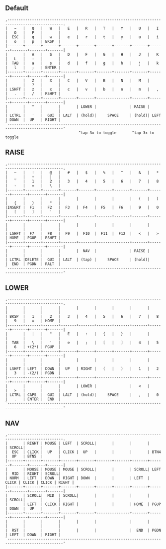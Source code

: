 ## Default
    ,-----------------------------------------------------------------------------------------------.
    |   ~   |   Q   |   W   |   E   |   R   |   T   |   Y   |   U   |   I   |   O   |   P   |       |
    |  ESC  |   q   |   w   |   e   |   r   |   t   |   y   |   u   |   i   |   o   |   p   | BKSP  |
    |-------+-------+-------+-------+-------+-------+-------+-------+-------+-------+-------+-------|
    |       |   A   |   S   |   D   |   F   |   G   |   H   |   J   |   K   |   L   |   :   |       |
    |  TAB  |   a   |   s   |   d   |   f   |   g   |   h   |   j   |   k   |   l   |   ;   | ENTER |
    |-------+-------+-------+-------+-------+-------+-------+-------+-------+-------+-------+-------|
    |       |   Z   |   X   |   C   |   V   |   B   |   N   |   M   |       |       |   ?   |       |
    | LSHFT |   z   |   x   |   c   |   v   |   b   |   n   |   m   |   ,   |   .   |   /   | RSHFT |
    |-------+-------+-------+-------+-------+---------------+-------+-------+-------+-------+-------|
    |       |   "   |       |       | LOWER |               | RAISE |       |       |       |       |
    | LCTRL |   '   |  GUI  | LALT  | (hold)|     SPACE     | (hold)| LEFT  | DOWN  |  UP   | RIGHT |
    `-----------------------------------------------------------------------------------------------'
                                     ^tap 3x to toggle       ^tap 3x to toggle

## RAISE
    ,-----------------------------------------------------------------------------------------------.
    |   ~   |   !   |   @   |   #   |   $   |   %   |   ^   |   &   |   *   |   _   |   +   |   |   |
    |   `   |   1   |   2   |   3   |   4   |   5   |   6   |   7   |   8   |   -   |   =   |   \   |
    |-------+-------+-------+-------+-------+-------+-------+-------+-------+-------+-------+-------|
    |       |       |       |       |       |       |       |   (   |   )   |   {   |   }   |   "   |
    |INSERT |  F1   |  F2   |  F3   |  F4   |  F5   |  F6   |   9   |   0   |   [   |   ]   |   '   |
    |-------+-------+-------+-------+-------+-------+-------+-------+-------+-------+-------+-------|
    |       |       |       |       |       |       |       |       |       |       |       |       |
    | LSHFT |  F7   |  F8   |  F9   |  F10  |  F11  |  F12  |   <   |   >   | HOME  | PGUP  | RSHFT |
    |-------+-------+-------+-------+-------+---------------+-------+-------+-------+-------+-------|
    |       |       |       |       |  NAV  |               | RAISE |       |       |       |       |
    | LCTRL |DELETE |  GUI  | LALT  | (tap) |     SPACE     | (hold)|       |  END  | PGDN  | RALT  |
    `-----------------------------------------------------------------------------------------------'

## LOWER
    ,-----------------------------------------------------------------------------------------------.
    |       |       |       |       |       |       |       |       |       |       |       |       |
    | BKSP  |   1   |   2   |   3   |   4   |   5   |   6   |   7   |   8   |   9   |   =   | HOME  |
    |-------+-------+-------+-------+-------+-------+-------+-------+-------+-------+-------+-------|
    |       |   |   |   "   |   E   |   :   |   {   |   }   |       |       |       |       |       |
    |  TAB  |   \   |   '   |   e   |   ;   |   [   |   ]   |   4   |   5   |   6   | +(2*) | PGUP  |
    |-------+-------+-------+-------+-------+-------+-------+-------+-------+-------+-------+-------|
    |       |       |       |       |       |       |       |       |       |       |       |       |
    | LSHFT | LEFT  | DOWN  |  UP   | RIGHT |   (   |   )   |   1   |   2   |   3   | -(2/) | PGDN  |
    |-------+-------+-------+-------+-------+---------------+-------+-------+-------+-------+-------|
    |       |       |       |       | LOWER |               |   <   |       |   >   |       |       |
    | LCTRL | CAPS  |  GUI  | LALT  | (hold)|     SPACE     |   ,   |   0   |   .   | ENTER |  END  |
    `-----------------------------------------------------------------------------------------------'

## NAV
    ,-----------------------------------------------------------------------------------------------.
    |       | RIGHT | MOUSE | LEFT  | SCROLL|       |       |       |       | SCROLL|       |       |
    |  ESC  | CLICK |  UP   | CLICK |  UP   |       |       |       | BTN4  |  UP   | BTN5  |       |
    |-------+-------+-------+-------+-------+-------+-------+-------+-------+-------+-------+-------|
    |       | MOUSE | MOUSE | MOUSE | SCROLL|       |       | SCROLL| LEFT  |  MID  | RIGHT | SCROLL|
    | NORM  | LEFT  | DOWN  | RIGHT | DOWN  |       |       | LEFT  | CLICK | CLICK | CLICK | RIGHT |
    |-------+-------+-------+-------+-------+-------+-------+-------+-------+-------+-------+-------|
    |       | SCROLL|  MID  | SCROLL|       |       |       |       |       | SCROLL|       |       |
    |       | LEFT  | CLICK | RIGHT |       |       |       | HOME  | PGUP  | DOWN  |  UP   |       |
    |-------+-------+-------+-------+-------+---------------+-------+-------+-------+-------+-------|
    |       |       |       |       |       |               |       |       |       |       |       |
    |  RST  |       |       |       |       |               |  END  | PGDN  | LEFT  | DOWN  | RIGHT |
    `-----------------------------------------------------------------------------------------------'
